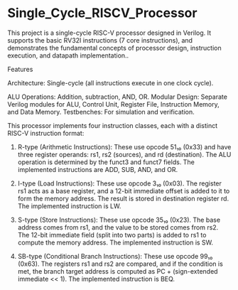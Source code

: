 # Single_Cycle_RISCV_Processor
This project is a single-cycle RISC-V processor designed in Verilog. It supports the basic RV32I instructions (7 core instructions), and demonstrates the fundamental concepts of processor design, instruction execution, and datapath implementation..

Features

Architecture: Single-cycle (all instructions execute in one clock cycle).

ALU Operations: Addition, subtraction, AND, OR.
Modular Design: Separate Verilog modules for ALU, Control Unit, Register File, Instruction Memory, and Data Memory.
Testbenches: For simulation and verification.

This processor implements four instruction classes, each with a distinct RISC-V instruction format:

1. R-type (Arithmetic Instructions): These use opcode 51₁₀ (0x33) and have three register operands: rs1, rs2 (sources), and rd (destination). The ALU operation is determined by the funct3 and funct7 fields. The implemented instructions are ADD, SUB, AND, and OR.

2. I-type (Load Instructions): These use opcode 3₁₀ (0x03). The register rs1 acts as a base register, and a 12-bit immediate offset is added to it to form the memory address. The result is stored in destination register rd. The implemented instruction is LW.

3. S-type (Store Instructions): These use opcode 35₁₀ (0x23). The base address comes from rs1, and the value to be stored comes from rs2. The 12-bit immediate field (split into two parts) is added to rs1 to compute the memory address. The implemented instruction is SW.

4. SB-type (Conditional Branch Instructions): These use opcode 99₁₀ (0x63). The registers rs1 and rs2 are compared, and if the condition is met, the branch target address is computed as PC + (sign-extended immediate << 1). The implemented instruction is BEQ.
